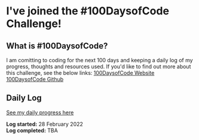 # I've joined the #100DaysofCode Challenge!

## What is #100DaysofCode?

I am comitting to coding for the next 100 days and keeping a daily log of my progress, thoughts and resources used.
If you'd like to find out more about this challenge, see the below links:
[100DaysofCode Website](https://www.100daysofcode.com/)
[100DaysofCode Github](https://github.com/kallaway/100-days-of-code)

## Daily Log

[See my daily progress here](https://github.com/sandraise/100-Days-of-Code/blob/main/Log.md)

**Log started:** 28 February 2022 <br />
**Log completed:** TBA
